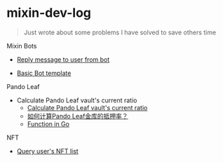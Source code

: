 
# mixin-dev-log
> Just wrote about some problems I have solved to save others time

Mixin Bots
- [Reply message to user from bot](MixinBot/CustomerService.md)

- [Basic Bot template](MixinBot/basicBotTemplate.md)

Pando Leaf
- Calculate Pando Leaf vault's current ratio
    - [Calculate Pando Leaf vault's current ratio](PandoLeaf/calculate-vault-current-ratio.md)
    - [如何计算Pando Leaf金库的抵押率？](PandoLeaf/calculate-vault-current-ratio-zh.md)
    - [Function in Go](PandoLeaf/calcRatio.go)

NFT
- [Query user's NFT list](NFT/Query-user-NFT-using-Mixin-API.md)

